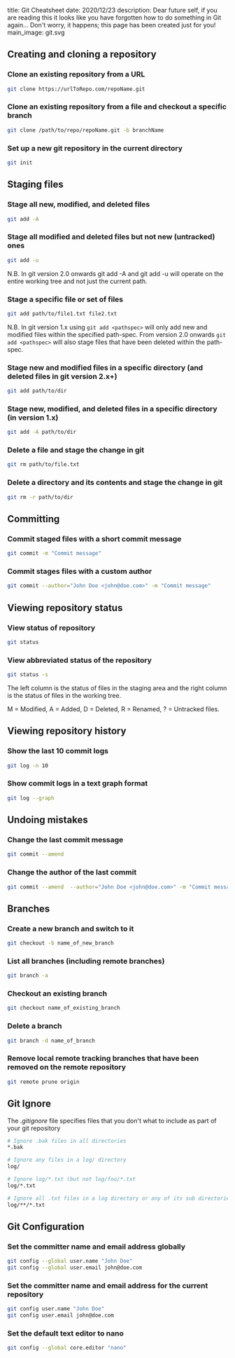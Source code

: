 title: Git Cheatsheet
date: 2020/12/23
description: Dear future self, if you are reading this it looks like you have forgotten how to do something in Git again... Don't worry, it happens; this page has been created just for you!
main_image: git.svg

## Creating and cloning a repository
### Clone an existing repository from a URL
```sh
git clone https://urlToRepo.com/repoName.git
```
### Clone an existing repository from a file and checkout a specific branch
```sh
git clone /path/to/repo/repoName.git -b branchName
```
### Set up a new git repository in the current directory
```sh
git init
```
## Staging files
### Stage all new, modified, and deleted files
```sh
git add -A
```
### Stage all modified and deleted files but not new (untracked) ones
```sh
git add -u
```

N.B. In git version 2.0 onwards git add -A and git add -u will operate on the entire working tree and not just the current path.

### Stage a specific file or set of files
```sh
git add path/to/file1.txt file2.txt
```

N.B. In git version 1.x using `git add <pathspec>` will only add new and modified files within the specified path-spec. From version 2.0 onwards `git add <pathspec>` will also stage files that have been deleted within the path-spec.

### Stage new and modified files in a specific directory (and deleted files in git version 2.x+)
```sh
git add path/to/dir
```
### Stage new, modified, and deleted files in a specific directory (in version 1.x)
```sh
git add -A path/to/dir
```
### Delete a file and stage the change in git
```sh
git rm path/to/file.txt
```
### Delete a directory and its contents and stage the change in git
```sh
git rm -r path/to/dir
```
## Committing
### Commit staged files with a short commit message
```sh
git commit -m "Commit message"
```
### Commit stages files with a custom author
```sh
git commit --author="John Doe <john@doe.com>" -m "Commit message"
```
## Viewing repository status
### View status of repository
```sh
git status
```
### View abbreviated status of the repository
```sh
git status -s
```

The left column is the status of files in the staging area and the right column is the status of files in the working tree.

M = Modified, A = Added, D = Deleted, R = Renamed, ? = Untracked files.
## Viewing repository history
### Show the last 10 commit logs
```sh
git log -n 10
```
### Show commit logs in a text graph format
```sh
git log --graph
```
## Undoing mistakes
### Change the last commit message
```sh
git commit --amend
```
### Change the author of the last commit
```sh
git commit --amend  --author="John Doe <john@doe.com>" -m "Commit message"
```
## Branches
### Create a new branch and switch to it
```sh
git checkout -b name_of_new_branch
```
### List all branches (including remote branches)
```sh
git branch -a
```
### Checkout an existing branch
```sh
git checkout name_of_existing_branch
```
### Delete a branch
```sh
git branch -d name_of_branch
```
### Remove local remote tracking branches that have been removed on the remote repository
```sh
git remote prune origin
```
## Git Ignore
The *.gitignore* file specifies files that you don't what to include as part of your git repository

```sh
# Ignore .bak files in all directories
*.bak

# Ignore any files in a log/ directory
log/

# Ignore log/*.txt (but not log/foo/*.txt
log/*.txt

# Ignore all .txt files in a log directory or any of its sub directories
log/**/*.txt
```

## Git Configuration
### Set the committer name and email address globally
```sh
git config --global user.name "John Doe"
git config --global user.email john@doe.com
```
### Set the committer name and email address for the current repository
```sh
git config user.name "John Doe"
git config user.email john@doe.com
```
### Set the default text editor to nano
```sh
git config --global core.editor "nano"
```